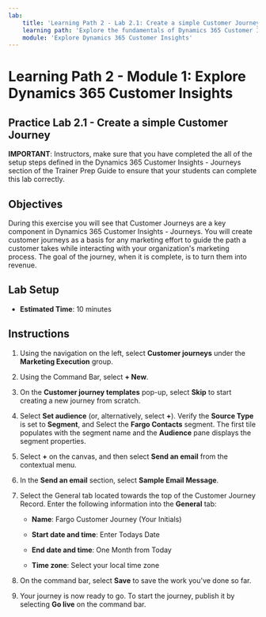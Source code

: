 ```yaml
---
lab:
    title: 'Learning Path 2 - Lab 2.1: Create a simple Customer Journey'
    learning path: 'Explore the fundamentals of Dynamics 365 Customer Insights'
    module: 'Explore Dynamics 365 Customer Insights'
---
```


Learning Path 2 - Module 1: Explore Dynamics 365 Customer Insights
========================

## Practice Lab 2.1 - Create a simple Customer Journey

**IMPORTANT**: Instructors, make sure that you have completed the all of the setup steps defined in the Dynamics 365 Customer Insights - Journeys section of the Trainer Prep Guide to ensure that your students can complete this lab correctly.   

## Objectives

During this exercise you will see that Customer Journeys are a key component in Dynamics 365 Customer Insights - Journeys. You will create customer journeys as a basis for any marketing effort to guide the path a customer takes while interacting with your organization's marketing process. The goal of the journey, when it is complete, is to turn them into revenue. 

## Lab Setup

  - **Estimated Time**: 10 minutes

## Instructions
1. Using the navigation on the left, select **Customer journeys** under the **Marketing Execution** group.

2. Using the Command Bar, select **+ New**.

3. On the **Customer journey templates** pop-up, select **Skip** to start creating a new journey from scratch.
4. Select **Set audience** (or, alternatively, select **+**). Verify the **Source Type** is set to **Segment**, and Select the **Fargo Contacts** segment. The first tile populates with the segment name and the **Audience** pane displays the segment properties.

5. Select **+** on the canvas, and then select **Send an email** from the contextual menu.

6. In the **Send an email** section, select **Sample Email Message**.

7. Select the General tab located towards the top of the Customer Journey Record. Enter the following information into the **General** tab:

	- **Name**: Fargo Customer Journey (Your Initials) 

	- **Start date and time**: Enter Todays Date

	- **End date and time**: One Month from Today

	- **Time zone**: Select your local time zone

8. On the command bar, select **Save** to save the work you've done so far.

9. Your journey is now ready to go. To start the journey, publish it by selecting **Go live** on the command bar.

